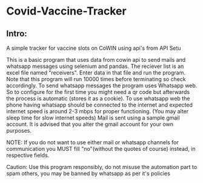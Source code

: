 # Covid-Vaccine-Tracker

## Intro:
A simple tracker for vaccine slots on CoWIN using api's from API Setu

This is a basic program that uses data from cowin api to send mails and whatsapp messages using selenium and pandas. The reciever list is an excel file named "receivers". Enter data in that file and run the program. Note that this program will run 10000 times before terminating so check accordingly. To send whatsapp messages the program uses Whatsapp web. So to configure for the first time you might need a qr code but afterwards the process is automatic (stores it as a cookie). To use whatsapp web the phone having whatsapp should be connected to the internet and expected internet speed is around 2-3 mbps for proper functioning.
(You may alter sleep time for slow internet speeds)
Mail is sent using a sample gmail account. It is advised that you alter the gmail account for your own purposes.

NOTE: If you do not want to use either mail or whatsapp channels for communication you MUST fill "no"(without the quotes of course) instead, in respective fields.

Caution: Use this program responsibly, do not misuse the automation part to spam others, you may be banned by whatsapp as per it's policies
